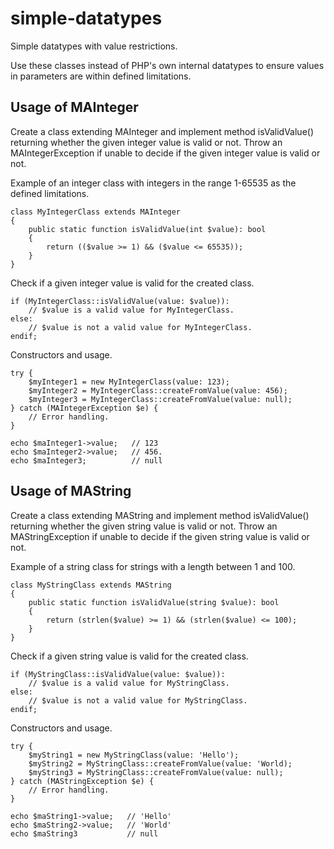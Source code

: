 # simple-datatypes
Simple datatypes with value restrictions.

Use these classes instead of PHP's own internal datatypes to ensure values in parameters are within defined limitations.

## Usage of MAInteger
Create a class extending MAInteger and implement method isValidValue() returning whether the given integer value is valid or not.
Throw an MAIntegerException if unable to decide if the given integer value is valid or not.

Example of an integer class with integers in the range 1-65535 as the defined limitations.
```
class MyIntegerClass extends MAInteger
{
    public static function isValidValue(int $value): bool
    {
        return (($value >= 1) && ($value <= 65535));
    }
}
```

Check if a given integer value is valid for the created class.
```
if (MyIntegerClass::isValidValue(value: $value)):
    // $value is a valid value for MyIntegerClass.
else:
    // $value is not a valid value for MyIntegerClass.
endif; 
```

Constructors and usage.
```
try {
    $myInteger1 = new MyIntegerClass(value: 123);
    $myInteger2 = MyIntegerClass::createFromValue(value: 456);
    $myInteger3 = MyIntegerClass::createFromValue(value: null);
} catch (MAIntegerException $e) {
    // Error handling.
}

echo $maInteger1->value;   // 123
echo $maInteger2->value;   // 456.
echo $maInteger3;          // null
```

## Usage of MAString
Create a class extending MAString and implement method isValidValue() returning whether the given string value is valid or not.
Throw an MAStringException if unable to decide if the given string value is valid or not.

Example of a string class for strings with a length between 1 and 100.
```
class MyStringClass extends MAString
{
    public static function isValidValue(string $value): bool
    {
        return (strlen($value) >= 1) && (strlen($value) <= 100);
    }
}
```

Check if a given string value is valid for the created class.
```
if (MyStringClass::isValidValue(value: $value)):
    // $value is a valid value for MyStringClass.
else:
    // $value is not a valid value for MyStringClass.
endif; 
```

Constructors and usage.
```
try {
    $myString1 = new MyStringClass(value: 'Hello');
    $myString2 = MyStringClass::createFromValue(value: 'World);
    $myString3 = MyStringClass::createFromValue(value: null);
} catch (MAStringException $e) {
    // Error handling.
}

echo $maString1->value;   // 'Hello'
echo $maString2->value;   // 'World'
echo $maString3           // null
```
